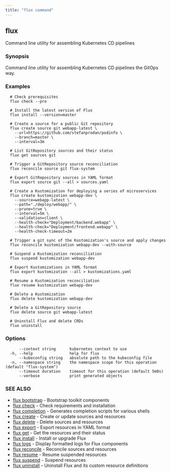 ```yaml
---
title: "flux command"
---
```

## flux

Command line utility for assembling Kubernetes CD pipelines

### Synopsis


Command line utility for assembling Kubernetes CD pipelines the GitOps way.

### Examples

```
  # Check prerequisites
  flux check --pre

  # Install the latest version of Flux
  flux install --version=master

  # Create a source for a public Git repository
  flux create source git webapp-latest \
    --url=https://github.com/stefanprodan/podinfo \
    --branch=master \
    --interval=3m

  # List GitRepository sources and their status
  flux get sources git

  # Trigger a GitRepository source reconciliation
  flux reconcile source git flux-system

  # Export GitRepository sources in YAML format
  flux export source git --all > sources.yaml

  # Create a Kustomization for deploying a series of microservices
  flux create kustomization webapp-dev \
    --source=webapp-latest \
    --path="./deploy/webapp/" \
    --prune=true \
    --interval=5m \
    --validation=client \
    --health-check="Deployment/backend.webapp" \
    --health-check="Deployment/frontend.webapp" \
    --health-check-timeout=2m

  # Trigger a git sync of the Kustomization's source and apply changes
  flux reconcile kustomization webapp-dev --with-source

  # Suspend a Kustomization reconciliation
  flux suspend kustomization webapp-dev

  # Export Kustomizations in YAML format
  flux export kustomization --all > kustomizations.yaml

  # Resume a Kustomization reconciliation
  flux resume kustomization webapp-dev

  # Delete a Kustomization
  flux delete kustomization webapp-dev

  # Delete a GitRepository source
  flux delete source git webapp-latest

  # Uninstall Flux and delete CRDs
  flux uninstall
```

### Options

```
      --context string      kubernetes context to use
  -h, --help                help for flux
      --kubeconfig string   absolute path to the kubeconfig file
  -n, --namespace string    the namespace scope for this operation (default "flux-system")
      --timeout duration    timeout for this operation (default 5m0s)
      --verbose             print generated objects
```

### SEE ALSO

* [flux bootstrap](../flux_bootstrap/)	 - Bootstrap toolkit components
* [flux check](../flux_check/)	 - Check requirements and installation
* [flux completion](../flux_completion/)	 - Generates completion scripts for various shells
* [flux create](../flux_create/)	 - Create or update sources and resources
* [flux delete](../flux_delete/)	 - Delete sources and resources
* [flux export](../flux_export/)	 - Export resources in YAML format
* [flux get](../flux_get/)	 - Get the resources and their status
* [flux install](../flux_install/)	 - Install or upgrade Flux
* [flux logs](../flux_logs/)	 - Display formatted logs for Flux components
* [flux reconcile](../flux_reconcile/)	 - Reconcile sources and resources
* [flux resume](../flux_resume/)	 - Resume suspended resources
* [flux suspend](../flux_suspend/)	 - Suspend resources
* [flux uninstall](../flux_uninstall/)	 - Uninstall Flux and its custom resource definitions

